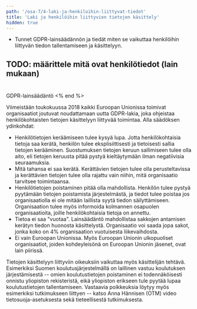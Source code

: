 ```yaml
---
path: '/osa-7/4-laki-ja-henkiloihin-liittyvat-tiedot'
title: 'Laki ja henkilöihin liittyvien tietojen käsittely'
hidden: true
---
```



<text-box variant='learningObjectives' name='Oppimistavoitteet'>

- Tunnet GDPR-lainsäädännön ja tiedät miten se vaikuttaa henkilöihin liittyvän tiedon tallentamiseen ja käsittelyyn.

</text-box>

## TODO: määrittele mitä ovat henkilötiedot (lain mukaan)


#
  GDPR-lainsäädäntö
<% end %>


  Viimeistään toukokuussa 2018 kaikki Euroopan Unionissa toimivat organisaatiot joutuvat noudattamaan uutta GDPR-lakia, joka ohjeistaa henkilökohtaisten tietojen käsittelyyn liittyvää toimintaa. Alla säädöksen ydinkohdat:


<ul>

  <li>
    Henkilötietojen keräämiseen tulee kysyä lupa. Jotta henkilökohtaisia tietoja saa kerätä, henkilön tulee eksplisiittisesti ja tietoisesti sallia tietojen kerääminen. Suostumuksen tietojen keruun sallimiseen tulee olla aito, eli tietojen keruusta pitää pystyä kieltäytymään ilman negatiivisia seuraamuksia.
  </li>

  <li>
    Mitä tahansa ei saa kerätä. Kerättävien tietojen tulee olla perusteltavissa ja kerättävien tietojen tulee olla rajattu vain niihin, mitä organisaatio tarvitsee toimintaansa.
  </li>

  <li>
    Henkilötietojen poistaminen pitää olla mahdollista. Henkilön tulee pystyä pyytämään tietojen poistamista järjestelmästä, ja tiedot tulee poistaa jos organisaatiolla ei ole mitään laillista syytä tiedon säilyttämiseen. Organisaation tulee myös informoida kolmannen osapuolen organisaatioita, joille henkilökohtaisia tietoja on annettu.
  </li>

  <li>
    Tietoa ei saa "vuotaa". Lainsäädäntö mahdollistaa sakkojen antamisen kerätyn tiedon huonosta käsittelystä. Organisaatio voi saada jopa sakot, jonka koko on 4% organisaation vuotuisesta liikevaihdosta.
  </li>

  <li>
    Ei vain Euroopan Unionissa. Myös Euroopan Unionin ulkopuoliset organisaatiot, joiden kohdeyleisönä on Euroopan Unionin jäsenet, ovat lain piirissä.
  </li>

</ul>


  Tietojen käsittelyyn liittyviin oikeuksiin vaikuttaa myös käsittelijän tehtävä. Esimerkiksi Suomen koulutusjärjestelmällä on laillinen vastuu koulutuksen järjestämisestä -- omien koulutustietojen poistaminen ei todennäköisesti onnistu yliopiston rekisteristä, eikä yliopiston erikseen tule pyytää lupaa koulutustietojen tallentamiseen. Vastaavia poikkeuksia löytyy myös esimerkiksi tutkimukseen liittyen -- katso Anna Hännisen (OTM) video tietosuoja-asetuksesta sekä tieteellisestä tutkimuksesta.

